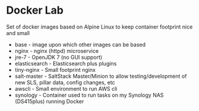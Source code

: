 # Docker Lab

Set of docker images based on Alpine Linux to keep container footprint nice and small

- base          - image upon which other images can be based
- nginx         - nginx (httpd) microservice
- jre-7         - OpenJDK 7 (no GUI support)
- elasticsearch - Elasticsearch plus plugins
- tiny-nginx    - Small footprint nginx
- salt-master   - SaltStack Master/Minion to allow testing/development of new SLS, pillar data, config changes, etc
- awscli        - Small environment to run AWS cli
- synology      - Container used to run tasks on my Synology NAS (DS415plus) running Docker
